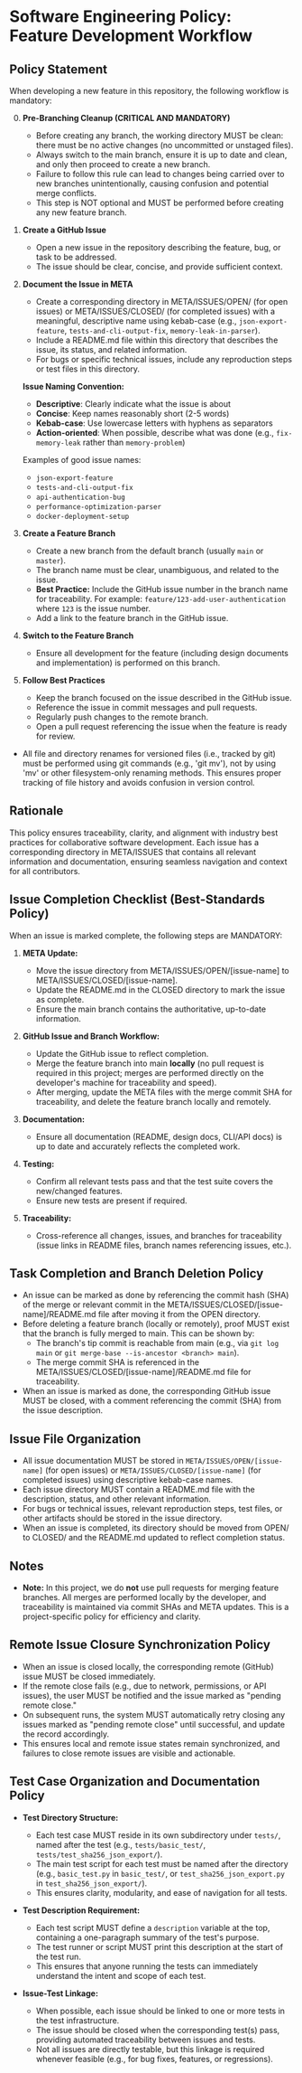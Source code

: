 # Software Engineering Policy: Feature Development Workflow

## Policy Statement

When developing a new feature in this repository, the following workflow is mandatory:

0. **Pre-Branching Cleanup (CRITICAL AND MANDATORY)**

   - Before creating any branch, the working directory MUST be clean: there must be no active changes (no uncommitted or unstaged files).
   - Always switch to the main branch, ensure it is up to date and clean, and only then proceed to create a new branch.
   - Failure to follow this rule can lead to changes being carried over to new branches unintentionally, causing confusion and potential merge conflicts.
   - This step is NOT optional and MUST be performed before creating any new feature branch.

1. **Create a GitHub Issue**

   - Open a new issue in the repository describing the feature, bug, or task to be addressed.
   - The issue should be clear, concise, and provide sufficient context.

2. **Document the Issue in META**

   - Create a corresponding directory in META/ISSUES/OPEN/ (for open issues) or META/ISSUES/CLOSED/ (for completed issues) with a meaningful, descriptive name using kebab-case (e.g., `json-export-feature`, `tests-and-cli-output-fix`, `memory-leak-in-parser`).
   - Include a README.md file within this directory that describes the issue, its status, and related information.
   - For bugs or specific technical issues, include any reproduction steps or test files in this directory.

   **Issue Naming Convention:**

   - **Descriptive**: Clearly indicate what the issue is about
   - **Concise**: Keep names reasonably short (2-5 words)
   - **Kebab-case**: Use lowercase letters with hyphens as separators
   - **Action-oriented**: When possible, describe what was done (e.g., `fix-memory-leak` rather than `memory-problem`)

   Examples of good issue names:

   - `json-export-feature`
   - `tests-and-cli-output-fix`
   - `api-authentication-bug`
   - `performance-optimization-parser`
   - `docker-deployment-setup`

3. **Create a Feature Branch**

   - Create a new branch from the default branch (usually `main` or `master`).
   - The branch name must be clear, unambiguous, and related to the issue.
   - **Best Practice:** Include the GitHub issue number in the branch name for traceability. For example: `feature/123-add-user-authentication` where `123` is the issue number.
   - Add a link to the feature branch in the GitHub issue.

4. **Switch to the Feature Branch**

   - Ensure all development for the feature (including design documents and implementation) is performed on this branch.

5. **Follow Best Practices**
   - Keep the branch focused on the issue described in the GitHub issue.
   - Reference the issue in commit messages and pull requests.
   - Regularly push changes to the remote branch.
   - Open a pull request referencing the issue when the feature is ready for review.

- All file and directory renames for versioned files (i.e., tracked by git) must be performed using git commands (e.g., 'git mv'), not by using 'mv' or other filesystem-only renaming methods. This ensures proper tracking of file history and avoids confusion in version control.

## Rationale

This policy ensures traceability, clarity, and alignment with industry best practices for collaborative software development. Each issue has a corresponding directory in META/ISSUES that contains all relevant information and documentation, ensuring seamless navigation and context for all contributors.

## Issue Completion Checklist (Best-Standards Policy)

When an issue is marked complete, the following steps are MANDATORY:

1. **META Update:**

   - Move the issue directory from META/ISSUES/OPEN/[issue-name] to META/ISSUES/CLOSED/[issue-name].
   - Update the README.md in the CLOSED directory to mark the issue as complete.
   - Ensure the main branch contains the authoritative, up-to-date information.

2. **GitHub Issue and Branch Workflow:**

   - Update the GitHub issue to reflect completion.
   - Merge the feature branch into main **locally** (no pull request is required in this project; merges are performed directly on the developer's machine for traceability and speed).
   - After merging, update the META files with the merge commit SHA for traceability, and delete the feature branch locally and remotely.

3. **Documentation:**

   - Ensure all documentation (README, design docs, CLI/API docs) is up to date and accurately reflects the completed work.

4. **Testing:**

   - Confirm all relevant tests pass and that the test suite covers the new/changed features.
   - Ensure new tests are present if required.

5. **Traceability:**
   - Cross-reference all changes, issues, and branches for traceability (issue links in README files, branch names referencing issues, etc.).

## Task Completion and Branch Deletion Policy

- An issue can be marked as done by referencing the commit hash (SHA) of the merge or relevant commit in the META/ISSUES/CLOSED/[issue-name]/README.md file after moving it from the OPEN directory.
- Before deleting a feature branch (locally or remotely), proof MUST exist that the branch is fully merged to main. This can be shown by:
  - The branch's tip commit is reachable from main (e.g., via `git log main` or `git merge-base --is-ancestor <branch> main`).
  - The merge commit SHA is referenced in the META/ISSUES/CLOSED/[issue-name]/README.md file for traceability.
- When an issue is marked as done, the corresponding GitHub issue MUST be closed, with a comment referencing the commit (SHA) from the issue description.

## Issue File Organization

- All issue documentation MUST be stored in `META/ISSUES/OPEN/[issue-name]` (for open issues) or `META/ISSUES/CLOSED/[issue-name]` (for completed issues) using descriptive kebab-case names.
- Each issue directory MUST contain a README.md file with the description, status, and other relevant information.
- For bugs or technical issues, relevant reproduction steps, test files, or other artifacts should be stored in the issue directory.
- When an issue is completed, its directory should be moved from OPEN/ to CLOSED/ and the README.md updated to reflect completion status.

## Notes

- **Note:** In this project, we do **not** use pull requests for merging feature branches. All merges are performed locally by the developer, and traceability is maintained via commit SHAs and META updates. This is a project-specific policy for efficiency and clarity.

## Remote Issue Closure Synchronization Policy

- When an issue is closed locally, the corresponding remote (GitHub) issue MUST be closed immediately.
- If the remote close fails (e.g., due to network, permissions, or API issues), the user MUST be notified and the issue marked as "pending remote close."
- On subsequent runs, the system MUST automatically retry closing any issues marked as "pending remote close" until successful, and update the record accordingly.
- This ensures local and remote issue states remain synchronized, and failures to close remote issues are visible and actionable.

## Test Case Organization and Documentation Policy

- **Test Directory Structure:**
  - Each test case MUST reside in its own subdirectory under `tests/`, named after the test (e.g., `tests/basic_test/`, `tests/test_sha256_json_export/`).
  - The main test script for each test must be named after the directory (e.g., `basic_test.py` in `basic_test/`, or `test_sha256_json_export.py` in `test_sha256_json_export/`).
  - This ensures clarity, modularity, and ease of navigation for all tests.

- **Test Description Requirement:**
  - Each test script MUST define a `description` variable at the top, containing a one-paragraph summary of the test's purpose.
  - The test runner or script MUST print this description at the start of the test run.
  - This ensures that anyone running the tests can immediately understand the intent and scope of each test.

- **Issue-Test Linkage:**
  - When possible, each issue should be linked to one or more tests in the test infrastructure.
  - The issue should be closed when the corresponding test(s) pass, providing automated traceability between issues and tests.
  - Not all issues are directly testable, but this linkage is required whenever feasible (e.g., for bug fixes, features, or regressions).
